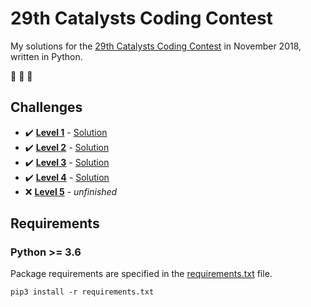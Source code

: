 # 29th Catalysts Coding Contest

My solutions for the [29th Catalysts Coding Contest](https://codingcontest.org/) in November 2018, written in Python.

:goat: :goat: :goat:

## Challenges

- :heavy_check_mark: **[Level 1](data/level1/Level1.pdf)** - [Solution](/../blob/70ff931016f11c703bcf134625c884a440d0601e/main.py)
- :heavy_check_mark: **[Level 2](data/level2/Level2.pdf)** - [Solution](/../blob/0b87c47fcb5ad9459b89598b3922b2dab4289229/main.py)
- :heavy_check_mark: **[Level 3](data/level3/Level3.pdf)** - [Solution](/../blob/25832c9a962858838b1bded4e5771fbddb57f530/main.py)
- :heavy_check_mark: **[Level 4](data/level4/Level4.pdf)** - [Solution](/../blob/024e44add5586c6bc1972348ee6bf334045d7b7d/main.py)
- :x: **[Level 5](data/level5/Level5.pdf)** - *unfinished*

## Requirements

### Python >= 3.6

Package requirements are specified in the [requirements.txt](requirements.txt) file.

```
pip3 install -r requirements.txt
```
